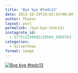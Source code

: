 ```yaml
---
title: 'Bye bye #tedc13'
date: 2013-10-29T19:03:53+00:00
author: Thanos
layout: post
permalink: /bye-bye-tedc13/
instagrate_id:
  - 577512230582120564_2069763
categories:
  - Silverthan
format: image
---
```


[![Bye bye #tedc13](http://distilleryimage8.s3.amazonaws.com/db09e3ae40b811e3ba6922000a1fb733_8.jpg)](http://distilleryimage8.s3.amazonaws.com/db09e3ae40b811e3ba6922000a1fb733_8.jpg "Bye bye #tedc13")